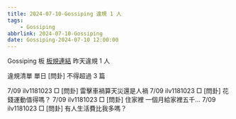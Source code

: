 ```yaml
---
title: 2024-07-10-Gossiping 違規 1 人
tags:
    - Gossiping
abbrlink: 2024-07-10-Gossiping
date: Gossiping-2024-07-10 12:00:00
---
```

Gossiping 板 [板規連結](https://www.ptt.cc/bbs/Gossiping/M.1637425085.A.07D.html)
昨天違規 1 人
<!-- more -->

違規清單
單日 [問卦] 不得超過 3 篇

7/09 ilv1181023 □ [問卦] 雷擊車禍算天災還是人禍
7/09 ilv1181023 □ [問卦] 花錢運動值得嗎？
7/09 ilv1181023 □ [問卦] 住家裡 一個月給家裡五千…
7/09 ilv1181023 □ [問卦] 有人生活費比我多嗎？